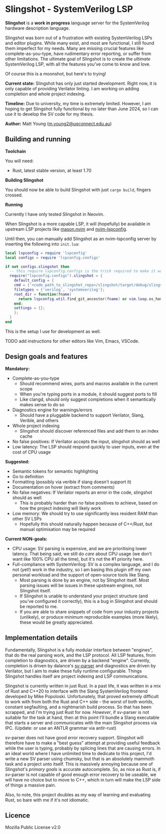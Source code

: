# Slingshot - SystemVerilog LSP
**Slingshot** is a **work in progress** language server for the SystemVerilog hardware description language.

Slingshot was born out of a frustration with existing SystemVerilog LSPs and editor plugins. While many exist,
and most are functional, I still found them imperfect for my needs. Many are missing crucial features like
complete-as-you-type, have rudimentary error reporting, or suffer from other limitations. The ultimate goal of 
Slingshot is to create the _ultimate_ SystemVerilog LSP, with all the features you've come to know and love. 

Of course this is a moonshot, but here's to trying!

**Current state:** Slingshot has only just started development. Right now, it is only capable of providing
Verilator linting. I am working on adding completion and whole project indexing.

**Timeline:** Due to university, my time is extremely limited. However, I am hoping to get Slingshot fully
functional by no later than June 2024, so I can use it to develop the SV code for my thesis.

**Author:** Matt Young (m.young2@uqconnect.edu.au)

## Building and running
**Toolchain**

You will need:
- Rust, latest stable version, at least 1.70

**Building Slingshot**

You should now be able to build Slingshot with just `cargo build`, fingers crossed.

**Running**

Currently I have only tested Slingshot in Neovim.

When Slingshot is a more capable LSP, it will (hopefully) be available in upstream LSP projects like
[mason.nvim](https://github.com/williamboman/mason.nvim) and [nvim-lspconfig](https://github.com/neovim/nvim-lspconfig).

Until then, you can manually add Slingshot as an nvim-lspconfig server by inserting the following into `init.lua`:

```lua
local lspconfig = require 'lspconfig'
local configs = require 'lspconfig.configs'

if not configs.slingshot then
  -- this require lspconfig.configs is the trick required to make it work
  require("lspconfig.configs").slingshot = {
    default_config = {
    cmd = {'<code_path_to_slingshot_repo>/slingshot/target/debug/slingshot'};
    filetypes = {'verilog', 'systemverilog'};
    root_dir = function(fname)
      return lspconfig.util.find_git_ancestor(fname) or vim.loop.os_homedir()
    end;
    settings = {};
    };
  }
end
```

This is the setup I use for development as well.

TODO add instructions for other editors like Vim, Emacs, VSCode.

## Design goals and features
**Mandatory:**
- Complete-as-you-type
    - Should recommend wires, ports and macros available in the current scope
    - When you're typing ports in a module, it should suggest ports to fill
    - Like clangd, should only suggest completions when it semantically makes sense to do so
- Diagnostics engine for warnings/errors
    - Should have a pluggable backend to support Verilator, Slang, Verible, and others
- Whole project indexing
    - Slingshot should discover referenced files and add them to an index cache
- No false positives: If Verilator accepts the input, slingshot should as well
- Low latency: The LSP should respond quickly to user inputs, even at the cost of CPU usage

**Suggested:**
- Semantic tokens for semantic highlighting
- Go to definition 
- Formatting (possibly via verible if slang doesn't support it)
- Documentation on hover (extract from comments)
- No false negatives: If Verilator reports an error in the code, slingshot should as well
    - This is probably harder than no false positives to achieve, based on how the project indexing will likely
    work
- Low memory: We should try to use significantly less resident RAM than other SV LSPs
    - Hopefully this should naturally happen because of C++/Rust, but manual optimisation may be required

**Current NON-goals:**
- CPU usage: SV parsing is expensive, and we are prioritising lower latency. That being said, we still do _care_
about CPU usage (we don't want like 100% CPU all the time), but it's not the #1 priority here.
- Full-compliance with SystemVerilog: SV is a complex language, and I do not (yet!) work in the
industry, so I am basing this plugin off my own personal workload and the support of open-source tools like
Slang. 
    - Most parsing is done by an engine, not by Slingshot itself. Most parsing issues will be issues in these
    upstream engines, not Slingshot itself.
    - If Slingshot is unable to understand your project structure (and you've configured it correctly), this is
    a bug in Slingshot and should be reported to me.
    - If you are able to share snippets of code from your industry projects (unlikely), or produce minimum
    reproducible examples (more likely), these would be greatly appreciated.

## Implementation details
Fundamentally, Slingshot is a fully modular interface between "engines", that do the real parsing work, and
the LSP protocol. All LSP features, from completion to diagnostics, are driven by
a backend "engine". Currently, completion is driven by dalance's [sv-parser](https://github.com/dalance/sv-parser)
and diagnostics are driven by Verilator, but I aim to make these fully runtime configurable. Things Slingshot 
handles itself are project indexing and LSP communications.

Slingshot is currently written in just Rust. In a past life, it was written in a mix of Rust and C++20 to
interface with the Slang SystemVerilog frontend developed by Mike Popoloski. Unfortunately, that proved
extremely difficult to work with from both the Rust and C++ side - the worst of both worlds, constant segfaulting,
and a nightmarish build process. So that has been scrapped, and I'm trying just Rust for now. _However_, if
sv-parser is not suitable for the task at hand, then at this point I'll bundle a Slang executable that starts
a server and communicates with the main Slingshot process via IPC. (Update: or use an ANTLR grammar via antlr-rust)

sv-parser does not have good error recovery support. Slingshot will therefore
have to make a "best guess" attempt at providing useful feedback while the user is typing, probably by splicing
lines that are causing errors. In an ideal world where I have unlimited time to dedicate to this project, I'd
write a new SV parser using chumsky, but that is an absolutely mammoth task and a project unto itself. This is
massively annoying because one of Slingshot's _primary goals_ is accurate autocomplete. So, as nice as Rust is,
if sv-parser is not capable of good enough error recovery to be useable, we will have no choice but to move to
C++, which in turn will make the LSP side of things a massive pain.

Also, to note, this project doubles as my way of learning and evaluating Rust, so bare with me if it's not idiomatic.

## Licence
Mozilla Public License v2.0
